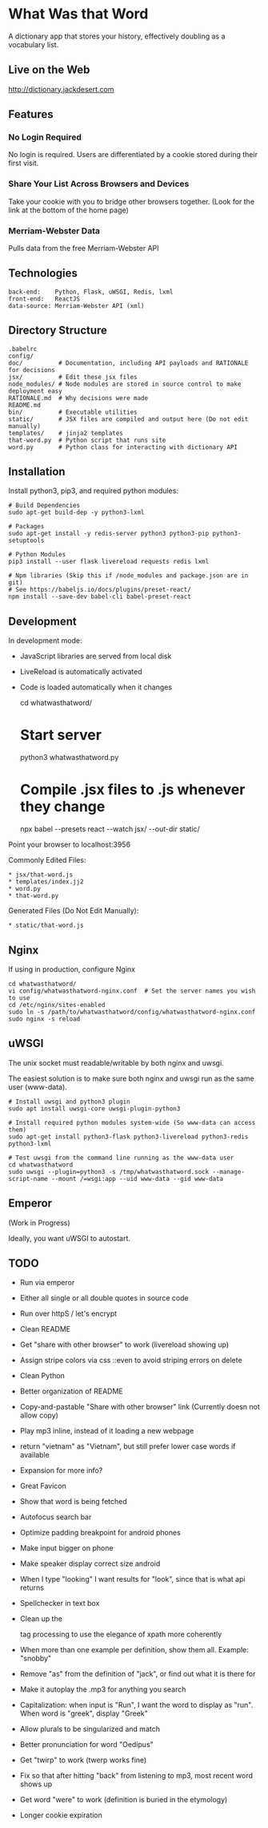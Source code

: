 What Was that Word
==================

A dictionary app that stores your history, effectively doubling as a vocabulary list.


Live on the Web
---------------

http://dictionary.jackdesert.com



Features
--------

### No Login Required

No login is required. Users are differentiated by a cookie stored during their first visit.


### Share Your List Across Browsers and Devices

Take your cookie with you to bridge other browsers together.
(Look for the link at the bottom of the home page)

### Merriam-Webster Data

Pulls data from the free Merriam-Webster API



Technologies
------------

    back-end:    Python, Flask, uWSGI, Redis, lxml
    front-end:   ReactJS
    data-source: Merriam-Webster API (xml)


Directory Structure
-------------------

    .babelrc
    config/
    doc/          # Documentation, including API payloads and RATIONALE for decisions
    jsx/          # Edit these jsx files
    node_modules/ # Node modules are stored in source control to make deployment easy
    RATIONALE.md  # Why decisions were made
    README.md
    bin/          # Executable utilities
    static/       # JSX files are compiled and output here (Do not edit manually)
    templates/    # jinja2 templates
    that-word.py  # Python script that runs site
    word.py       # Python class for interacting with dictionary API


Installation
------------

Install python3, pip3, and required python modules:

    # Build Dependencies
    sudo apt-get build-dep -y python3-lxml

    # Packages
    sudo apt-get install -y redis-server python3 python3-pip python3-setuptools

    # Python Modules
    pip3 install --user flask livereload requests redis lxml

    # Npm libraries (Skip this if /node_modules and package.json are in git)
    # See https://babeljs.io/docs/plugins/preset-react/
    npm install --save-dev babel-cli babel-preset-react



Development
-----------

In development mode:

  * JavaScript libraries are served from local disk
  * LiveReload is automatically activated
  * Code is loaded automatically when it changes

    cd whatwasthatword/

    # Start server
    python3 whatwasthatword.py

    # Compile .jsx files to .js whenever they change
    npx babel --presets react --watch jsx/ --out-dir static/

Point your browser to localhost:3956


Commonly Edited Files:

    * jsx/that-word.js
    * templates/index.jj2
    * word.py
    * that-word.py

Generated Files (Do Not Edit Manually):

    * static/that-word.js


Nginx
-----

If using in production, configure Nginx

    cd whatwasthatword/
    vi config/whatwasthatword-nginx.conf  # Set the server names you wish to use
    cd /etc/nginx/sites-enabled
    sudo ln -s /path/to/whatwasthatword/config/whatwasthatword-nginx.conf
    sudo nginx -s reload



uWSGI
-----

The unix socket must readable/writable by both nginx and uwsgi.

The easiest solution is to make sure both nginx and uwsgi run as the same user (www-data).

    # Install uwsgi and python3 plugin
    sudo apt install uwsgi-core uwsgi-plugin-python3

    # Install required python modules system-wide (So www-data can access them)
    sudo apt-get install python3-flask python3-livereload python3-redis python3-lxml

    # Test uwsgi from the command line running as the www-data user
    cd whatwasthatword
    sudo uwsgi --plugin=python3 -s /tmp/whatwasthatword.sock --manage-script-name --mount /=wsgi:app --uid www-data --gid www-data


Emperor
-------

(Work in Progress)

Ideally, you want uWSGI to autostart.


TODO
----

  * Run via emperor
  * Either all single or all double quotes in source code
  * Run over httpS / let's encrypt
  * Clean README
  * Get "share with other browser" to work (livereload showing up)


  * Assign stripe colors via css ::even to avoid striping errors on delete
  * Clean Python
  * Better organization of README
  * Copy-and-pastable "Share with other browser" link (Currently doesn not allow copy)


  * Play mp3 inline, instead of it loading a new webpage
  * return "vietnam" as "Vietnam", but still prefer lower case words if available
  * Expansion for more info?
  * Great Favicon
  * Show that word is being fetched
  * Autofocus search bar
  * Optimize padding breakpoint for android phones
  * Make input bigger on phone
  * Make speaker display correct size android
  * When I type "looking" I want results for "look", since that is what api returns
  * Spellchecker in text box
  * Clean up the <dt> tag processing to use the elegance of xpath more coherently
  * When more than one example per definition, show them all. Example: "snobby"
  * Remove "as" from the definition of "jack", or find out what it is there for
  * Make it autoplay the .mp3 for anything you search
  * Capitalization: when input is "Run", I want the word to display as "run". When word is "greek", display "Greek"
  * Allow plurals to be singularized and match
  * Better pronunciation for word "Oedipus"
  * Get "twirp" to work (twerp works fine)
  * Fix so that after hitting "back" from listening to mp3, most recent word shows up
  * Get word "were" to work (definition is buried in the etymology)
  * Longer cookie expiration

